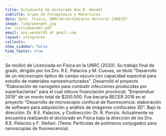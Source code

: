 ```yaml
---
title: Estudiante de doctorado Ana B. Wendel
subtitle: Grupo de Fotoquímica y Materiales
dpto: Dpto. Física, UNRC<br>Estudiante doctoral CONICET
image: /img/awendel.jpg
cv: /cv/cvawendel.pdf
email: ana.wendel93 at gmail.com
layout: integrante
callouts:
show_sidebar: false
hide_footer: true
---
```


Se recibió de Licenciada en Física en la UNRC (2020). Su trabajo final de grado, dirigido por los Drs. R.E. Palacios y M. Cuevas, se tituló "Desarrollo de un microscopio óptico de campo oscuro con capacidad espectral para estudio de materiales nanoestructurados". 
Desarrolló el proyecto “Elaboración de nanogeles para combatir infecciones producidas por  superbacterias” para el cual obtuvo financiación provincial: “Emprendiun 2019” de un monto total de $200.000. Fue becaria BECER 2018 en el proyecto "Desarrollo de microscopio confocal de fluorescencia: elaboración de software para adquisición y análisis de imágenes confocales 3D". Bajo la dirección: Dr. R.E. Palacios, y Codirección: Dr. R. Ponzio. 
Actualmente se encuentra realizando el doctorado en Física bajo la dirección de los Drs. R.E. Palacios y F. Stefani. (Tema: Partículas de polímeros conjugados para nanoscopías de fluorescencia). 

